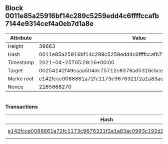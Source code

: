 ## Block 0011e85a25916bf14c289c5259edd4c6ffffccafb7144e9314cef4a0eb7d1a8e

Attribute | Value
--- | ---
Height | 39663
Hash | 0011e85a25916bf14c289c5259edd4c6ffffccafb7144e9314cef4a0eb7d1a8e
Timestamp | 2021-04-25T05:29:16+00:00
Target | 00254142f49eaaa504dc75712e8378ad5316cbcead634704b3734b6271167cc4
Merke root | e142fcce0088861a72fc1173c9676321f2a1a83ac0993c192d2e285280658830
Nonce | 2165668270

```

```

### Transactions

Hash | Amount
--- | ---
[e142fcce0088861a72fc1173c9676321f2a1a83ac0993c192d2e285280658830](e142fcce0088861a72fc1173c9676321f2a1a83ac0993c192d2e285280658830.md) | 10.00000000 SKEPTI 
